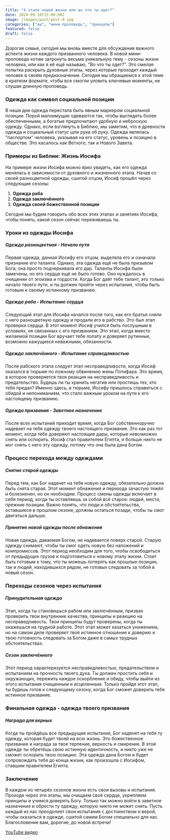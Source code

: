 ```yaml
---
title: "4 этапа нашей жизни или во что ты одет?"
date: 2024-09-18T15:00:00Z
image: /images/post/post-9.jpg
categories: ["аш", "мини-проповедь", "принципы"]
featured: false
draft: false
---
```


Дорогая семья, сегодня мы вновь вместе для обсуждения важного аспекта жизни каждого призванного человека. В новой мини-проповеди хотим затронуть весьма уникальную тему - сезоны жизни человека, или как я её ещё называю, "Во что ты одет?". Это смелая попытка раскрыть духовные этапы, через которые проходит каждый человек в своём предназначении. Сегодня мы обращаемся к этой теме в кратком формате, чтобы все смогли уловить ключевые моменты, не слушая длинную проповедь.

### Одежда как символ социальной позиции

В наши дни одежда перестала быть явным маркером социальной позиции. Порой малоимущие одеваются так, чтобы выглядеть более обеспеченными, а богатые предпочитают удобную и неброскую одежду. Однако, если взглянуть в Библию, мы заметим, что в древности одежда и социальный статус шли рука об руку. Одежда являлась "паспортом" человека, указывая на его статус, уровень и позицию в обществе. Это касалось как Ветхого, так и Нового Завета.

### Примеры из Библии: Жизнь Иосифа

На примере жизни Иосифа можно ярко увидеть, как его одежда менялась в зависимости от духовного и жизненного этапа. Начав со своей разноцветной одежды, сшитой отцом, Иосиф прошёл через следующие сезоны:

1. **Одежда раба**
2. **Одежда заключённого**
3. **Одежда своей божественной позиции**

Сегодня мы будем говорить обо всех этих этапах и занятиях Иосифа, чтобы понять, какой сезон сейчас переживаешь ты.

### Уроки из одежды Иосифа

##### Одежда разноцветная - Начало пути

Первая одежда, данная Иосифу его отцом, выделяла его и означала признание его таланта. Однако, эта одежда ещё не была призывом Бога; она просто подчеркивала его дар. Таланты Иосифа были замечены, но его сердце ещё не было готово. Оно нуждалось в очищении от эгоизма и гордости. Когда Бог даёт тебе талант, это только начало твоего пути, и ты должен пройти через испытания, чтобы быть готовым к своему истинному призванию.

##### Одежда раба - Испытание сердца

Следующий этап для Иосифа начался после того, как его братья сняли с него разноцветную одежду и продали его в рабство. Это был этап проверки сердца. В этот момент Иосиф учился быть послушным в условиях, не связанных с его призванием. Это этап, когда вместо желаемой позиции Бог вручает тебе лопату и доверяет рутинные, возможно кажущиеся неважными, обязанности.

##### Одежда заключённого - Испытание справедливостью

После рабского этапа следует этап несправедливости, когда Иосиф оказался в тюрьме по ложному обвинению жены Потифара. Это время, в которое проверяется твоя реакция на несправедливость и предательство. Будешь ли ты хранить негатив или простишь тех, кто тебя предал? Именно здесь, в тюрьме, Иосифу пришлось справиться с обидой и непониманием, что стало важным уроком на пути к его настоящему призванию.

##### Одежда призвания - Заветное назначение

После всех испытаний приходит время, когда Бог собственноручно надевает на тебя одежду твоего настоящего призвания. Это как раз тот момент, когда тебе доверяют настоящие дары, которые невозможно снять или оспорить. Иосиф стал правителем Египта, и больше никто не мог снять с него эту одежду, потому что она была дана Богом.

### Процесс перехода между одеждами

##### Снятие старой одежды

Перед тем, как Бог наденет на тебя новую одежду, обязательно должна быть снята старая. Этот момент обнажения и перехода зачастую тяжёл и болезненен, но он необходим. Процесс смены одежды включает в себя период, когда ты оставляешь за собой всё старое: людей, места, прежние позиции. Важно понять, что люди и обстоятельства, оставшиеся в прошлом сезоне, должны остаться позади, чтобы ты смог двигаться дальше.

##### Принятие новой одежды после обнажения

Новая одежда, даваемая Богом, не надевается поверх старой. Старую одежду снимают, чтобы ты смог одеть новую без наложений и компромиссов. Этот период необходим для того, чтобы освободиться от предыдущих грузов и подготовиться к новому этапу жизни. Стоит быть готовым к тому, что ты можешь потерять как прошлые позиции, так и людей, находившихся рядом, не готовых следовать за тобой в новый сезон.

### Переходы сезонов через испытания

##### Принудительная одежда

Этап, когда ты становишься рабом или заключённым, призван проверить твои внутренние качества, принципы и реакцию на несправедливость. Твои принципы будут проверены, когда ты окажешься на трудной работе. Этот этап может казаться унижением, но на самом деле проверяет твоё истинное отношение к доверию и твою готовность следовать за Богом даже в самых трудных обстоятельствах.

##### Сезон заключённого

Этот период характеризуется несправедливостью, предательством и испытанием на прочность твоего духа. Ты должен простить себя и окружающих, пережить каждое оскорбление и обиду, чтобы выйти из этого испытания очищенным и исцеленным. Только пройдя этот этап, ты будешь готов к следующему сезону, когда Бог сможет доверить тебе истинное призвание.

### Финальная одежда - одежда твоего призвания

##### Награда для верных

Когда ты пройдёшь все предыдущие испытания, Бог наденет на тебя ту одежду, которая будет твоей на всю жизнь. Это божественное призвание и награда за твое терпение, верность и смирение. В этой одежде ты обретёшь свою истинную идентичность, и никто уже не сможет оспорить твою позицию. Эта одежда дана Богом и будет сопровождать тебя до конца жизни, как произошла с Иосифом, ставшим правителем Египта.

### Заключение

В каждом из четырёх сезонов жизни есть свои вызовы и испытания. Проходя через эти этапы, мы очищаем своё сердце, укрепляем принципы и учимся доверять Богу. Только так можно войти в заветное назначение и обрести ту одежду, которую никто не может снять. Пусть каждый из нас преодолеет свои испытания с достоинством и верой, чтобы оказаться в одежде, сшитой самим Богом специально для нас. Благословение вам, дорогие, до новой встречи!

[YouTube видео](https://youtu.be/RhrzM2ItoZs)
